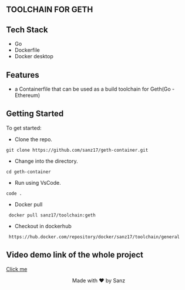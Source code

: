 ## TOOLCHAIN FOR GETH

## Tech Stack

- Go
- Dockerfile
- Docker desktop

## Features

- a Containerfile that can be used as a build toolchain for Geth(Go - Ethereum)

## Getting Started

To get started:

- Clone the repo.

```shell
git clone https://github.com/sanz17/geth-container.git
```

- Change into the directory.

```shell
cd geth-container
```
- Run using VsCode.

```shell
code .
```

- Docker pull
```
 docker pull sanz17/toolchain:geth
```

- Checkout in dockerhub
```
 https://hub.docker.com/repository/docker/sanz17/toolchain/general
```

## Video demo link of the whole project

[Click me](https://drive.google.com/file/d/1wtn9UFNssgL3sgTGKjavyyz-C1jggF6R/view?usp=sharing)



<p align="center">Made with ❤ by Sanz</p>